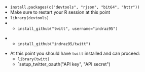    - `install.packages(c("devtools", "rjson", "bit64", "httr"))`
   - Make sure to restart your R session at this point
   - `library(devtools)`
-  - `install_github("twitt", username="indraz95")`
+  - `install_github("indraz95/twitt")`
 - At this point you should have `twitt` installed and can proceed:
   - `library(twitt)`
   - `setup_twitter_oauth("API key", "API secret")
